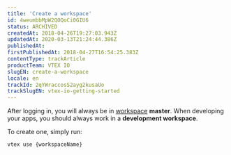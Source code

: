 ```yaml
---
title: 'Create a workspace'
id: 4weumbbMpW2QOQoCi0GIU6
status: ARCHIVED
createdAt: 2018-04-26T19:27:03.943Z
updatedAt: 2020-03-13T21:24:44.386Z
publishedAt: 
firstPublishedAt: 2018-04-27T16:54:25.383Z
contentType: trackArticle
productTeam: VTEX IO
slugEN: create-a-workspace
locale: en
trackId: 2qYWraccosS2ayg2kusaUo
trackSlugEN: vtex-io-getting-started
---
```


After logging in, you will always be in [workspace](http://help.vtex.com/en/faq/what-is-a-workspace) __master__.
When developing your apps, you should always work in a __development workspace__.

To create one, simply run:

`vtex use {workspaceName}`
